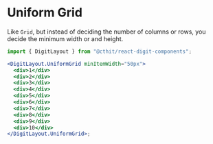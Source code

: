# Uniform Grid

Like `Grid`, but instead of deciding the number of columns or rows, you decide the minimum width or and height.

```jsx
import { DigitLayout } from "@cthit/react-digit-components";

<DigitLayout.UniformGrid minItemWidth="50px">
  <div>1</div>
  <div>2</div>
  <div>3</div>
  <div>4</div>
  <div>5</div>
  <div>6</div>
  <div>7</div>
  <div>8</div>
  <div>9</div>
  <div>10</div>
</DigitLayout.UniformGrid>;
```
